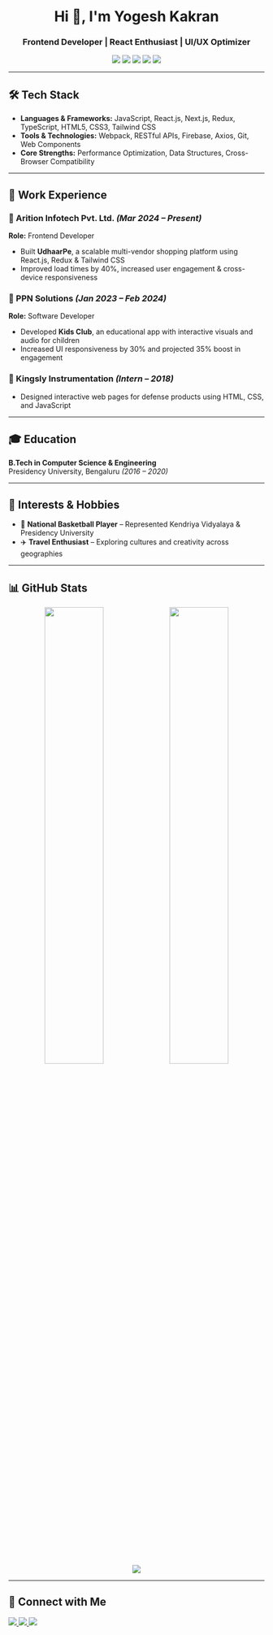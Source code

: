 <h1 align="center">Hi 👋, I'm Yogesh Kakran</h1>
<h3 align="center">Frontend Developer | React Enthusiast | UI/UX Optimizer</h3>

<p align="center">
  <img src="https://img.shields.io/badge/JavaScript-F7DF1E?style=flat&logo=javascript&logoColor=000"/>
  <img src="https://img.shields.io/badge/React-20232A?style=flat&logo=react&logoColor=61DAFB"/>
  <img src="https://img.shields.io/badge/Tailwind_CSS-38B2AC?style=flat&logo=tailwind-css&logoColor=white"/>
  <img src="https://img.shields.io/badge/Redux-593D88?style=flat&logo=redux&logoColor=white"/>
  <img src="https://img.shields.io/badge/TypeScript-3178C6?style=flat&logo=typescript&logoColor=white"/>
</p>

---

## 🛠️ Tech Stack

- **Languages & Frameworks:** JavaScript, React.js, Next.js, Redux, TypeScript, HTML5, CSS3, Tailwind CSS  
- **Tools & Technologies:** Webpack, RESTful APIs, Firebase, Axios, Git, Web Components  
- **Core Strengths:** Performance Optimization, Data Structures, Cross-Browser Compatibility

---

## 💼 Work Experience

### 🔹 Arition Infotech Pvt. Ltd. *(Mar 2024 – Present)*  
**Role:** Frontend Developer  
- Built **UdhaarPe**, a scalable multi-vendor shopping platform using React.js, Redux & Tailwind CSS  
- Improved load times by 40%, increased user engagement & cross-device responsiveness  

### 🔹 PPN Solutions *(Jan 2023 – Feb 2024)*  
**Role:** Software Developer  
- Developed **Kids Club**, an educational app with interactive visuals and audio for children  
- Increased UI responsiveness by 30% and projected 35% boost in engagement  

### 🔹 Kingsly Instrumentation *(Intern – 2018)*  
- Designed interactive web pages for defense products using HTML, CSS, and JavaScript  

---

## 🎓 Education

**B.Tech in Computer Science & Engineering**  
Presidency University, Bengaluru *(2016 – 2020)*

---

## 🏀 Interests & Hobbies

- 🏅 **National Basketball Player** – Represented Kendriya Vidyalaya & Presidency University  
- ✈️ **Travel Enthusiast** – Exploring cultures and creativity across geographies  

---

## 📊 GitHub Stats

<p align="center">
  <img src="https://github-readme-stats.vercel.app/api?username=ykakran05&show_icons=true&theme=react&hide_border=true" width="48%"/>
  <img src="https://github-readme-streak-stats.herokuapp.com?user=ykakran05&theme=react&hide_border=true" width="48%"/>
</p>

<p align="center">
  <img src="https://github-readme-stats.vercel.app/api/top-langs/?username=ykakran05&layout=compact&theme=react&hide_border=true"/>
</p>

---

## 🔗 Connect with Me

<p align="left">
  <a href="https://linkedin.com/in/yogesh-kakran-66b30a177" target="_blank">
    <img src="https://img.shields.io/badge/LinkedIn-0077B5?style=flat&logo=linkedin&logoColor=white"/>
  </a>
  <a href="mailto:ykakran05@gmail.com">
    <img src="https://img.shields.io/badge/Gmail-D14836?style=flat&logo=gmail&logoColor=white"/>
  </a>
  <a href="https://github.com/ykakran05" target="_blank">
    <img src="https://img.shields.io/badge/GitHub-181717?style=flat&logo=github&logoColor=white"/>
  </a>
</p>
